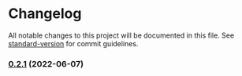 # Changelog

All notable changes to this project will be documented in this file. See [standard-version](https://github.com/conventional-changelog/standard-version) for commit guidelines.

### [0.2.1](https://github.com/DulliAG/A3RLRPG-Infoapp/compare/v0.1.3...v0.2.1) (2022-06-07)
